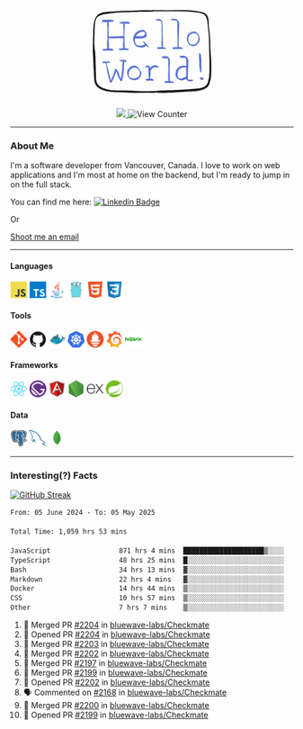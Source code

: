 <div align="center">
    <img src="./img/hello_world.webp" height="200px" width="">
    <div>
        <a href="https://www.linkedin.com/in/ajhollid">
            <img src="https://img.shields.io/badge/LinkedIn-blue"/>
        </a>
        <img src="https://komarev.com/ghpvc/?username=ajhollid&color=yellow" alt="View Counter">
    </div>
</div>

---

### About Me

I'm a software developer from Vancouver, Canada. I love to work on web applications and I'm most at home on the backend, but I'm ready to jump in on the full stack.

You can find me here: [![Linkedin Badge](https://img.shields.io/badge/-ajhollid-blue?style=flat&logo=Linkedin&logoColor=white)](https://www.linkedin.com/in/ajhollid)

Or

[Shoot me an email](mailto:ajhollid@gmail.com)

---

#### Languages

<div>
    <img src="./img/devicons/javascript-original.svg" width=30 height=30 alt="JavaScript">
    <img src="/img/devicons/typescript-original.svg" width=30 height=30 alt="TypeScript">
    <img src="./img/devicons/java-original.svg" width=30 height=30 alt="Java">
    <img src="./img/devicons/go-original.svg" width=30 height=30 alt="Golang">
    <img src="./img/devicons/html5-original.svg" width=30 height=30 alt="HTML 5">
    <img src="./img/devicons/css3-original.svg" width=30 height=30 alt="CSS 3">
</div>

#### Tools

<div>
    <img src="./img/devicons/git-original.svg" width=30 height=30 alt="Git">
    <img src="./img/devicons/github-original.svg" width=30 height=30 alt="Github">
    <img src="./img/devicons/docker-original.svg" width=30 
    height=30 alt="Docker">
    <img src="./img/devicons/kubernetes-original.svg" width=30 height=30 alt="K8">
    <img src="./img/devicons/prometheus-original.svg" width=30 height=30 alt="Prometheus">
    <img src="./img/devicons/grafana-original.svg" width=30 height=30 alt="Grafana">
    <img src="./img/devicons/nginx-original.svg" width=30 height=30 alt="Nginx">
</div>

#### Frameworks

<div>
    <img src="./img/devicons/react-original.svg" width=30 height=30 alt="React">
    <img src="./img/devicons/gatsby-original.svg" width=30 height=30 alt="Gatsby">
    <img src="./img/devicons/angularjs-original.svg" width=30 height=30 alt="AngularJS">
    <img src="./img/devicons/nodejs-original.svg" width=30 height=30 alt="NodeJS">
    <img src="./img/devicons/express-original.svg" width=30 height=30 alt="Express">
    <img src="./img/devicons/spring-original.svg" width=30 height=30 alt="Spring">
</div>

#### Data

<div>
    <img src="./img/devicons/postgresql-original.svg" width=30 height=30 alt="Postgresql">
    <img src="./img/devicons/mysql-original.svg" width=30 height=30 alt="Mysql">
    <img src="./img/devicons/mongodb-original.svg" width=30 height=30 alt="MongoDB">
</div>

---

### Interesting(?) Facts

[![GitHub Streak](http://github-readme-streak-stats.herokuapp.com?user=ajhollid)](https://git.io/streak-stats)

 <!--START_SECTION:waka-->

```txt
From: 05 June 2024 - To: 05 May 2025

Total Time: 1,059 hrs 53 mins

JavaScript                 871 hrs 4 mins  ████████████████████▒░░░░   81.64 %
TypeScript                 48 hrs 25 mins  █░░░░░░░░░░░░░░░░░░░░░░░░   04.54 %
Bash                       34 hrs 13 mins  ▓░░░░░░░░░░░░░░░░░░░░░░░░   03.21 %
Markdown                   22 hrs 4 mins   ▓░░░░░░░░░░░░░░░░░░░░░░░░   02.07 %
Docker                     14 hrs 44 mins  ▒░░░░░░░░░░░░░░░░░░░░░░░░   01.38 %
CSS                        10 hrs 57 mins  ▒░░░░░░░░░░░░░░░░░░░░░░░░   01.03 %
Other                      7 hrs 7 mins    ▒░░░░░░░░░░░░░░░░░░░░░░░░   00.67 %
```

<!--END_SECTION:waka-->


<!--START_SECTION:activity-->
1. 🎉 Merged PR [#2204](https://github.com/bluewave-labs/Checkmate/pull/2204) in [bluewave-labs/Checkmate](https://github.com/bluewave-labs/Checkmate)
2. 💪 Opened PR [#2204](https://github.com/bluewave-labs/Checkmate/pull/2204) in [bluewave-labs/Checkmate](https://github.com/bluewave-labs/Checkmate)
3. 🎉 Merged PR [#2203](https://github.com/bluewave-labs/Checkmate/pull/2203) in [bluewave-labs/Checkmate](https://github.com/bluewave-labs/Checkmate)
4. 🎉 Merged PR [#2202](https://github.com/bluewave-labs/Checkmate/pull/2202) in [bluewave-labs/Checkmate](https://github.com/bluewave-labs/Checkmate)
5. 🎉 Merged PR [#2197](https://github.com/bluewave-labs/Checkmate/pull/2197) in [bluewave-labs/Checkmate](https://github.com/bluewave-labs/Checkmate)
6. 🎉 Merged PR [#2199](https://github.com/bluewave-labs/Checkmate/pull/2199) in [bluewave-labs/Checkmate](https://github.com/bluewave-labs/Checkmate)
7. 💪 Opened PR [#2202](https://github.com/bluewave-labs/Checkmate/pull/2202) in [bluewave-labs/Checkmate](https://github.com/bluewave-labs/Checkmate)
8. 🗣 Commented on [#2168](https://github.com/bluewave-labs/Checkmate/issues/2168#issuecomment-2852893938) in [bluewave-labs/Checkmate](https://github.com/bluewave-labs/Checkmate)
9. 🎉 Merged PR [#2200](https://github.com/bluewave-labs/Checkmate/pull/2200) in [bluewave-labs/Checkmate](https://github.com/bluewave-labs/Checkmate)
10. 💪 Opened PR [#2199](https://github.com/bluewave-labs/Checkmate/pull/2199) in [bluewave-labs/Checkmate](https://github.com/bluewave-labs/Checkmate)
<!--END_SECTION:activity-->
